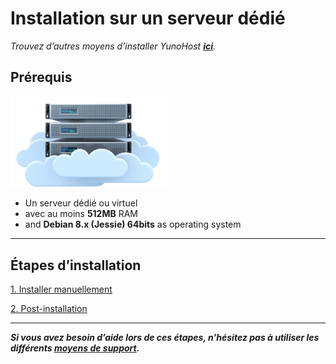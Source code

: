 # Installation sur un serveur dédié

*Trouvez d’autres moyens d’installer YunoHost **[ici](/install_fr)**.*

## Prérequis

<img src="/images/vps.png" width=250>

* Un serveur dédié ou virtuel
* avec au moins **512MB** RAM
* and **Debian 8.x (Jessie) 64bits** as operating system

---

## Étapes d’installation

<a class="btn btn-lg btn-default" href="/install_manually_fr">1. Installer manuellement</a>

<a class="btn btn-lg btn-default" href="/postinstall_fr">2. Post-installation</a>

---


***Si vous avez besoin d’aide lors de ces étapes, n’hésitez pas à utiliser les différents [moyens de support](/support_fr).***
